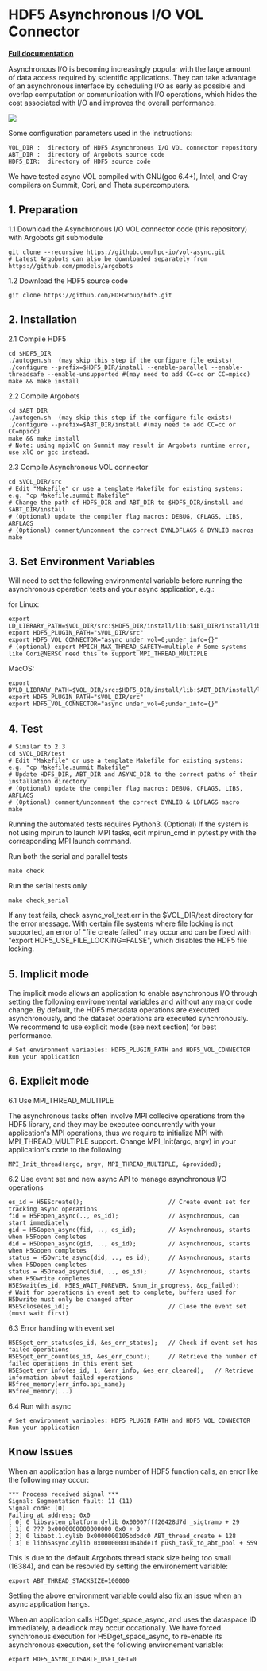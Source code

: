 # HDF5 Asynchronous I/O VOL Connector

[**Full documentation**](https://hdf5-vol-async.readthedocs.io)

Asynchronous I/O is becoming increasingly popular with the large amount of data access required by scientific applications. They can take advantage of an asynchronous interface by scheduling I/O as early as possible and overlap computation or communication with I/O operations, which hides the cost associated with I/O and improves the overall performance.

[<img src="https://lh3.googleusercontent.com/pw/AM-JKLX033FP6RFe5CqYx7vQY_YF834O4SOfFr53xzUdB-TOGIVnG-jNn0fp-8aHbgqZtogRlgSNHJxQqI8gAG0sZo3HNOhmf3k8GZpFyvz2sCBEl2lekbOh8ne3TJyAjbP0XbVZ79JczoDe3pqSIjbfJa-M=w3090-h613-no?authuser=0">](overview)



Some configuration parameters used in the instructions:

    VOL_DIR :  directory of HDF5 Asynchronous I/O VOL connector repository
    ABT_DIR :  directory of Argobots source code
    HDF5_DIR:  directory of HDF5 source code
        
We have tested async VOL compiled with GNU(gcc 6.4+), Intel, and Cray compilers on Summit, Cori, and Theta supercomputers.

## 1. Preparation

1.1 Download the Asynchronous I/O VOL connector code (this repository) with Argobots git submodule 

    git clone --recursive https://github.com/hpc-io/vol-async.git
    # Latest Argobots can also be downloaded separately from https://github.com/pmodels/argobots

1.2 Download the HDF5 source code

    git clone https://github.com/HDFGroup/hdf5.git

## 2. Installation

2.1 Compile HDF5

    cd $HDF5_DIR
    ./autogen.sh  (may skip this step if the configure file exists)
    ./configure --prefix=$HDF5_DIR/install --enable-parallel --enable-threadsafe --enable-unsupported #(may need to add CC=cc or CC=mpicc)
    make && make install

2.2 Compile Argobots

    cd $ABT_DIR
    ./autogen.sh  (may skip this step if the configure file exists)
    ./configure --prefix=$ABT_DIR/install #(may need to add CC=cc or CC=mpicc)
    make && make install
    # Note: using mpixlC on Summit may result in Argobots runtime error, use xlC or gcc instead.

2.3 Compile Asynchronous VOL connector

    cd $VOL_DIR/src
    # Edit "Makefile" or use a template Makefile for existing systems: e.g. "cp Makefile.summit Makefile"
    # Change the path of HDF5_DIR and ABT_DIR to $HDF5_DIR/install and $ABT_DIR/install
    # (Optional) update the compiler flag macros: DEBUG, CFLAGS, LIBS, ARFLAGS
    # (Optional) comment/uncomment the correct DYNLDFLAGS & DYNLIB macros
    make

## 3. Set Environment Variables

Will need to set the following environmental variable before running the asynchronous operation tests and your async application, e.g.:

for Linux:

    export LD_LIBRARY_PATH=$VOL_DIR/src:$HDF5_DIR/install/lib:$ABT_DIR/install/lib:$LD_LIBRARY_PATH
    export HDF5_PLUGIN_PATH="$VOL_DIR/src"
    export HDF5_VOL_CONNECTOR="async under_vol=0;under_info={}" 
    # (optional) export MPICH_MAX_THREAD_SAFETY=multiple # Some systems like Cori@NERSC need this to support MPI_THREAD_MULTIPLE 

MacOS:

    export DYLD_LIBRARY_PATH=$VOL_DIR/src:$HDF5_DIR/install/lib:$ABT_DIR/install/lib:$DYLD_LIBRARY_PATH
    export HDF5_PLUGIN_PATH="$VOL_DIR/src"
    export HDF5_VOL_CONNECTOR="async under_vol=0;under_info={}" 

## 4. Test
    # Similar to 2.3
    cd $VOL_DIR/test
    # Edit "Makefile" or use a template Makefile for existing systems: e.g. "cp Makefile.summit Makefile"
    # Update HDF5_DIR, ABT_DIR and ASYNC_DIR to the correct paths of their installation directory
    # (Optional) update the compiler flag macros: DEBUG, CFLAGS, LIBS, ARFLAGS
    # (Optional) comment/uncomment the correct DYNLIB & LDFLAGS macro
    make
    
Running the automated tests requires Python3.
(Optional) If the system is not using mpirun to launch MPI tasks, edit mpirun_cmd in pytest.py with the corresponding MPI launch command.
    
Run both the serial and parallel tests

    make check

Run the serial tests only

    make check_serial

If any test fails, check async_vol_test.err in the $VOL_DIR/test directory for the error message. 
With certain file systems where file locking is not supported, an error of "file create failed" may occur and can be fixed with "export HDF5_USE_FILE_LOCKING=FALSE", which disables the HDF5 file locking.

## 5. Implicit mode

The implicit mode allows an application to enable asynchronous I/O through setting the following environemental variables and without any major code change. 
By default, the HDF5 metadata operations are executed asynchronously, and the dataset operations are executed synchronously. We recommend to use explicit mode (see next section) for best performance.

    # Set environment variables: HDF5_PLUGIN_PATH and HDF5_VOL_CONNECTOR
    Run your application

## 6. Explicit mode

6.1 Use MPI_THREAD_MULTIPLE

The asynchronous tasks often involve MPI collecive operations from the HDF5 library, and they may be executee concurrently with your application's MPI operations, 
thus we require to initialize MPI with MPI_THREAD_MULTIPLE support. Change MPI_Init(argc, argv) in your application's code to the following:

    MPI_Init_thread(argc, argv, MPI_THREAD_MULTIPLE, &provided);
        
6.2 Use event set and new async API to manage asynchronous I/O operations

    es_id = H5EScreate();                        // Create event set for tracking async operations
    fid = H5Fopen_async(.., es_id);              // Asynchronous, can start immediately
    gid = H5Gopen_async(fid, .., es_id);         // Asynchronous, starts when H5Fopen completes
    did = H5Dopen_async(gid, .., es_id);         // Asynchronous, starts when H5Gopen completes
    status = H5Dwrite_async(did, .., es_id);     // Asynchronous, starts when H5Dopen completes
    status = H5Dread_async(did, .., es_id);      // Asynchronous, starts when H5Dwrite completes
    H5ESwait(es_id, H5ES_WAIT_FOREVER, &num_in_progress, &op_failed); 
    # Wait for operations in event set to complete, buffers used for H5Dwrite must only be changed after
    H5ESclose(es_id);                            // Close the event set (must wait first)

6.3 Error handling with event set

    H5ESget_err_status(es_id, &es_err_status);   // Check if event set has failed operations
    H5ESget_err_count(es_id, &es_err_count);     // Retrieve the number of failed operations in this event set
    H5ESget_err_info(es_id, 1, &err_info, &es_err_cleared);   // Retrieve information about failed operations 
    H5free_memory(err_info.api_name);
    H5free_memory(...)

6.4 Run with async

    # Set environment variables: HDF5_PLUGIN_PATH and HDF5_VOL_CONNECTOR
    Run your application

## Know Issues
When an application has a large number of HDF5 function calls, an error like the following may occur:

    *** Process received signal ***
    Signal: Segmentation fault: 11 (11)
    Signal code: (0)
    Failing at address: 0x0
    [ 0] 0 libsystem_platform.dylib 0x00007fff20428d7d _sigtramp + 29
    [ 1] 0 ??? 0x0000000000000000 0x0 + 0
    [ 2] 0 libabt.1.dylib 0x0000000105bdbdc0 ABT_thread_create + 128
    [ 3] 0 libh5async.dylib 0x00000001064bde1f push_task_to_abt_pool + 559
   
This is due to the default Argobots thread stack size being too small (16384), and can be resovled by setting the environement variable:

    export ABT_THREAD_STACKSIZE=100000

Setting the above environment variable could also fix an issue when an async application hangs.

When an application calls H5Dget_space_async, and uses the dataspace ID immediately, a deadlock may occur occationally. We have forced synchronous execution for H5Dget_space_async, to re-enable its asynchronous execution, set the following environement variable:

    export HDF5_ASYNC_DISABLE_DSET_GET=0
